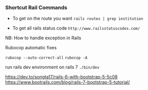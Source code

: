 ### Shortcut Rail Commands

- To get on the route you want
`rails routes | grep institution`

- To get all rails status code
`http://www.railsstatuscodes.com/`

NB: How to handle exception in Rails

Rubocop automatic fixes

`rubocop --auto-correct-all`
`rubocop -A`

run rails dev environment on rails 7 `./bin/dev`


https://dev.to/songta17/rails-6-with-bootstrap-5-5c08
https://www.bootrails.com/blog/rails-7-bootstrap-5-tutorial/